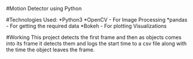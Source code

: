 #Motion Detector using Python

#Technologies Used:
    *Python3
    *OpenCV     - For Image Processing
    *pandas     - For getting the required data
    *Bokeh      - For plotting Visualizations

#Working
This project detects the first frame and then as objects comes into its frame it detects them and logs the start time to a csv file along with the time the object leaves the frame.
